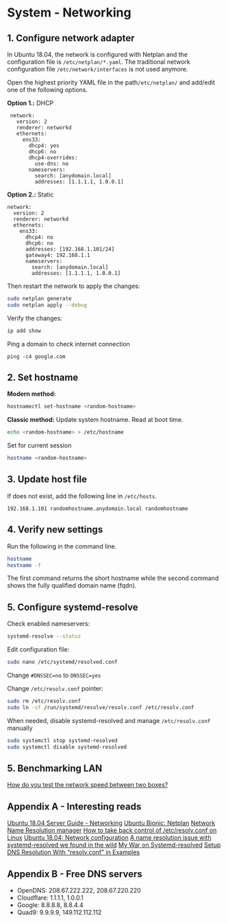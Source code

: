 # System - Networking

## 1. Configure network adapter
In Ubuntu 18.04, the network is configured with Netplan and the configuration file is `/etc/netplan/*.yaml`. The traditional network configuration file `/etc/network/interfaces` is not used anymore.

Open the highest priority YAML file in the path`/etc/netplan/` and add/edit one of the following options.

**Option 1.:** DHCP
```
 network:
   version: 2
   renderer: networkd
   ethernets:
     ens33:
       dhcp4: yes
       dhcp6: no
       dhcp4-overrides:
         use-dns: no
       nameservers:
         search: [anydomain.local]
         addresses: [1.1.1.1, 1.0.0.1]
```
**Option 2.:** Static
```
network:
  version: 2
  renderer: networkd
  ethernets:
    ens33:
      dhcp4: no
      dhcp6: no
      addresses: [192.168.1.101/24]
      gateway4: 192.168.1.1
      nameservers:
        search: [anydomain.local]
        addresses: [1.1.1.1, 1.0.0.1]
```
Then restart the network to apply the changes:
```bash
sudo netplan generate
sudo netplan apply --debug
```
Verify the changes:
```bash
ip add show
```
Ping a domain to check internet connection
```
ping -c4 google.com
```

## 2. Set hostname
**Modern method:**
```bash
hostnamectl set-hostname <random-hostname>
```
**Classic method:**
Update system hostname. Read at boot time.
```bash
echo <random-hostname> > /etc/hostname
```
Set for current session
```bash
hostname <random-hostname>
```

## 3.  Update host file
If does not exist, add the following line in `/etc/hosts`.
```
192.168.1.101 randomhostname.anydomain.local randomhostname
```

## 4. Verify new settings
Run the following in the command line.
```bash
hostname
hostname -f
```
The first command returns the short hostname while the second command shows the fully qualified domain name (fqdn).

## 5. Configure systemd-resolve
Check enabled nameservers:
```bash
systemd-resolve --status
```
Edit configuration file:
```bash
sudo nano /etc/systemd/resolved.conf
```
Change 
`#DNSSEC=no` to `DNSSEC=yes`

Change `/etc/resolv.conf` pointer:
```bash
sudo rm /etc/resolv.conf
sudo ln -sf /run/systemd/resolve/resolv.conf /etc/resolv.conf
```
When needed, disable systemd-resolved and manage `/etc/resolv.conf` manually
```bash
sudo systemctl stop systemd-resolved
sudo systemctl disable systemd-resolved
```

## 5. Benchmarking LAN

[How do you test the network speed between two boxes?](https://askubuntu.com/questions/7976/how-do-you-test-the-network-speed-between-two-boxes)

## Appendix A - Interesting reads
[Ubuntu 18.04 Server Guide - Networking](https://help.ubuntu.com/lts/serverguide/networking.html.en) 
[Ubuntu Bionic: Netplan](https://blog.ubuntu.com/2017/12/01/ubuntu-bionic-netplan)
[Network Name Resolution manager](https://www.freedesktop.org/software/systemd/man/systemd-resolved.service.html#/etc/resolv.conf)
[How to take back control of /etc/resolv.conf on Linux](https://www.ctrl.blog/entry/resolvconf-tutorial)
[Ubuntu 18.04: Network configuration](https://www.hiroom2.com/2018/05/29/ubuntu-1804-network-en/)
[A name resolution issue with systemd-resolved we found in the wild](https://moss.sh/name-resolution-issue-systemd-resolved/)
[My War on Systemd-resolved](https://ohthehugemanatee.org/blog/2018/01/25/my-war-on-systemd-resolved/)
[Setup DNS Resolution With “resolv.conf” in Examples](https://www.shellhacks.com/setup-dns-resolution-resolvconf-example/)

## Appendix B - Free DNS servers
- OpenDNS: 208.67.222.222, 208.67.220.220
- Cloudflare: 1.1.1.1, 1.0.0.1
- Google: 8.8.8.8, 8.8.4.4
- Quad9: 9.9.9.9, 149.112.112.112

